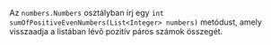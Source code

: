 Az `numbers.Numbers` osztályban írj egy `int sumOfPositiveEvenNumbers(List<Integer> numbers)` metódust, 
amely visszaadja a listában lévő pozitív páros számok összegét.